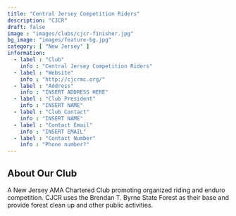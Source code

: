 ```yaml
---
title: "Central Jersey Competition Riders"
description: "CJCR"
draft: false
image : "images/clubs/cjcr-finisher.jpg"
bg_image: "images/feature-bg.jpg"
category: [ "New Jersey" ]
information:
  - label : "Club"
    info : "Central Jersey Competition Riders"
  - label : "Website"
    info : "http://cjcrmc.org/"
  - label : "Address"
    info : "INSERT ADDRESS HERE"
  - label : "Club President"
    info : "INSERT NAME"
  - label : "Club Contact"
    info : "INSERT NAME"
  - label : "Contact Email"
    info : "INSERT EMAIL"
  - label : "Contact Number"
    info : "Phone number?"
---
```


## About Our Club

A New Jersey AMA Chartered Club promoting organized riding and enduro competition. CJCR uses the Brendan T. Byrne State Forest as their base and provide forest clean up and other public activities.
